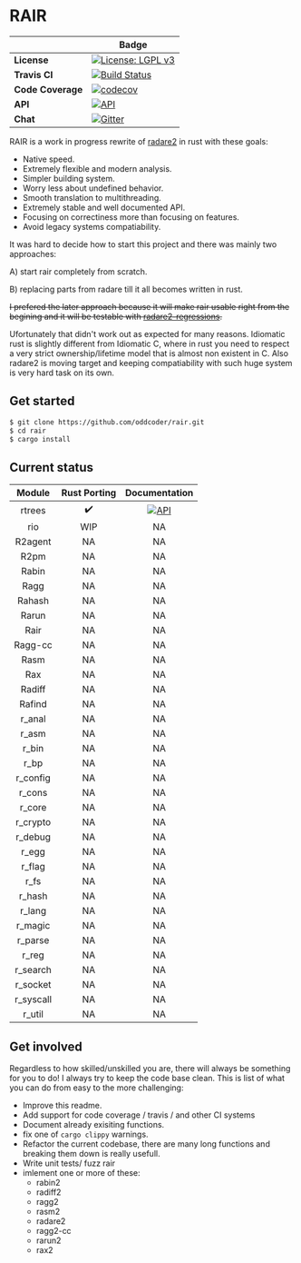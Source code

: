# RAIR  




|      |    Badge     |
|------|--------------|
|**License**|[![License: LGPL v3](https://img.shields.io/badge/License-LGPL%20v3-blue.svg)](https://www.gnu.org/licenses/lgpl-3.0)|
|**Travis CI**|  [![Build Status](https://travis-ci.org/oddcoder/rair.svg?branch=master)](https://travis-ci.org/oddcoder/rair)|
|**Code Coverage**| [![codecov](https://codecov.io/gh/oddcoder/rair/branch/master/graph/badge.svg)](https://codecov.io/gh/oddcoder/rair)|
|**API**| [![API](https://img.shields.io/badge/api-master-purple.svg)](https://oddcoder.github.io/rair/)|
|**Chat**| [![Gitter](https://badges.gitter.im/rair_project/community.svg)](https://gitter.im/rair_project/community?utm_source=badge&utm_medium=badge&utm_campaign=pr-badge)|


RAIR is a work in progress rewrite of [radare2](https://github.com/radare/radare2) in rust with these goals:
- Native speed.
- Extremely flexible and modern analysis.
- Simpler building system.
- Worry less about undefined behavior.
- Smooth translation to multithreading.
- Extremely stable and well documented API.
- Focusing on correctiness more than focusing on features.
- Avoid legacy systems compatiability.

It was hard to decide how to start this project and there was mainly two approaches:

A) start rair completely from scratch.

B) replacing parts from radare till it all becomes written in rust.

~~I prefered the later approach because it will make rair usable right from the begining and it will be testable with [radare2-regressions](https://github.com/radare/radare2-regressions).~~

Ufortunately that didn't work out as expected for many reasons. Idiomatic rust is slightly different from Idiomatic C, where in rust you need to respect a very strict ownership/lifetime model that is almost non existent in C. Also radare2 is moving target and keeping compatiability with such huge system is very hard task on its own.
## Get started

``` bash
$ git clone https://github.com/oddcoder/rair.git
$ cd rair
$ cargo install
```
## Current status
|   Module  	|   Rust Porting   |                                            Documentation                                           |
|:-------------:|:----------------:|:--------------------------------------------------------------------------------------------------:|
|   rtrees      |:heavy_check_mark:|[![API](https://img.shields.io/badge/api-master-purple.svg)](https://oddcoder.github.io/rair/rtrees)|
|   rio       	|        WIP       |                                                NA                                                  |
|  R2agent  	|        NA        |                                                NA                                                  |
|    R2pm   	|        NA        |                                                NA                                                  |
|   Rabin   	|        NA        |                                                NA                                                  |
|    Ragg   	|        NA        |                                                NA                                                  |
|   Rahash  	|        NA        |                                                NA                                                  |
|   Rarun   	|        NA        |                                                NA                                                  |
|    Rair  	    |        NA        |                                                NA                                                  |
|  Ragg-cc  	|        NA        |                                                NA                                                  |
|    Rasm   	|        NA        |                                                NA                                                  |
|    Rax    	|        NA        |                                                NA                                                  |
|   Radiff  	|        NA        |                                                NA                                                  |
|   Rafind  	|        NA        |                                                NA                                                  |
|   r_anal  	|        NA        |                                                NA                                                  |
|   r_asm   	|        NA        |                                                NA                                                  |
|   r_bin   	|        NA        |                                                NA                                                  |
|    r_bp   	|        NA        |                                                NA                                                  |
|  r_config 	|        NA        |                                                NA                                                  |
|   r_cons  	|        NA        |                                                NA                                                  |
|   r_core  	|        NA        |                                                NA                                                  |
|  r_crypto 	|        NA        |                                                NA                                                  |
|  r_debug  	|        NA        |                                                NA                                                  |
|   r_egg   	|        NA        |                                                NA                                                  |
|   r_flag  	|        NA        |                                                NA                                                  |
|    r_fs   	|        NA        |                                                NA                                                  |
|   r_hash  	|        NA        |                                                NA                                                  |
|   r_lang  	|        NA        |                                                NA                                                  |
|  r_magic  	|        NA        |                                                NA                                                  |
|  r_parse  	|        NA        |                                                NA                                                  |
|   r_reg   	|        NA        |                                                NA                                                  |
|  r_search 	|        NA        |                                                NA                                                  |
|  r_socket 	|        NA        |                                                NA                                                  |
| r_syscall 	|        NA        |                                                NA                                                  |
|   r_util  	|        NA        |                                                NA                                                  |

## Get involved

Regardless to how skilled/unskilled you are, there will always be something for you to do! I always try to keep the code base clean.
This is list of what you can do from easy to the more challenging:

- Improve this readme.
- Add support for code coverage / travis / and other CI systems
- Document already exisiting functions.
- fix one of `cargo clippy` warnings.
- Refactor the current codebase, there are many long functions and breaking them down is really usefull.
- Write unit tests/ fuzz rair
- imlement one or more of these:
	* rabin2
	* radiff2
	* ragg2
	* rasm2
	* radare2
	* ragg2-cc
	* rarun2
	* rax2
